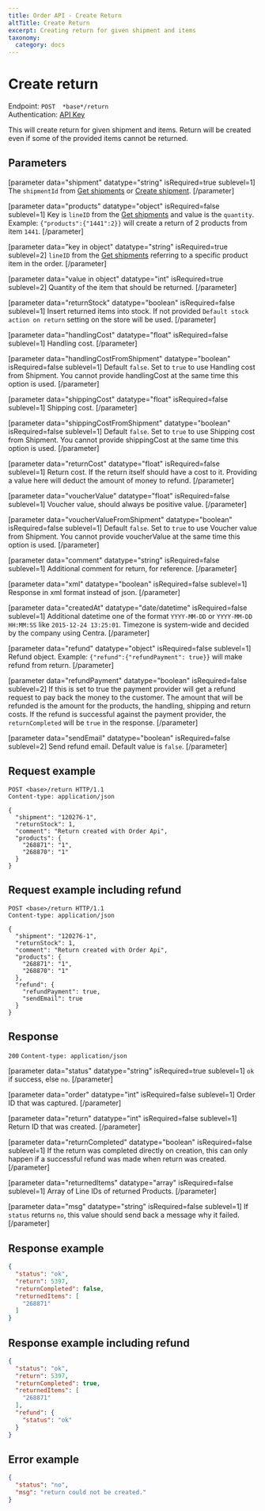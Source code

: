 ```yaml
---
title: Order API - Create Return
altTitle: Create Return
excerpt: Creating return for given shipment and items
taxonomy:
  category: docs
---
```


# Create return

Endpoint: `POST  *base*/return`  
Authentication: [API Key](/api-references/api-intro#authentication)

This will create return for given shipment and items. Return will be created even if some of the provided items cannot be returned.

## Parameters

[parameter data="shipment" datatype="string" isRequired=true sublevel=1]
The ``shipmentId`` from [Get shipments](/api-references/order-api/api-reference/get-shipments) or [Create shipment](/api-references/order-api/api-reference/create-shipment).
[/parameter]

[parameter data="products" datatype="object" isRequired=false sublevel=1]
Key is ``lineID`` from the [Get shipments](/api-references/order-api/api-reference/get-shipments) and value is the ``quantity``.
Example: ``{"products":{"1441":2}}`` will create a return of 2 products from item ``1441``.
[/parameter]

[parameter data="key in object" datatype="string" isRequired=true sublevel=2]
``lineID`` from the [Get shipments](/api-references/order-api/api-reference/get-shipments) referring to a specific product item in the order.
[/parameter]

[parameter data="value in object" datatype="int" isRequired=true sublevel=2]
Quantity of the item that should be returned.
[/parameter]

[parameter data="returnStock" datatype="boolean" isRequired=false sublevel=1]
Insert returned items into stock. If not provided ``Default stock action on return`` setting on the store will be used.
[/parameter]

[parameter data="handlingCost" datatype="float" isRequired=false sublevel=1]
Handling cost.
[/parameter]

[parameter data="handlingCostFromShipment" datatype="boolean" isRequired=false sublevel=1]
Default `false`. Set to `true` to use Handling cost from Shipment. You cannot provide handlingCost at the same time this option is used.
[/parameter]

[parameter data="shippingCost" datatype="float" isRequired=false sublevel=1]
Shipping cost.
[/parameter]

[parameter data="shippingCostFromShipment" datatype="boolean" isRequired=false sublevel=1]
Default `false`. Set to `true` to use Shipping cost from Shipment. You cannot provide shippingCost at the same time this option is used.
[/parameter]

[parameter data="returnCost" datatype="float" isRequired=false sublevel=1]
Return cost. If the return itself should have a cost to it. Providing a value here will deduct the amount of money to refund.
[/parameter]

[parameter data="voucherValue" datatype="float" isRequired=false sublevel=1]
Voucher value, should always be positive value.
[/parameter]

[parameter data="voucherValueFromShipment" datatype="boolean" isRequired=false sublevel=1]
Default `false`. Set to `true` to use Voucher value from Shipment. You cannot provide voucherValue at the same time this option is used.
[/parameter]

[parameter data="comment" datatype="string" isRequired=false sublevel=1]
Additional comment for return, for reference.
[/parameter]

[parameter data="xml" datatype="boolean" isRequired=false sublevel=1]
Response in xml format instead of json.
[/parameter]

[parameter data="createdAt" datatype="date/datetime" isRequired=false sublevel=1]
Additional datetime one of the format ``YYYY-MM-DD`` or ``YYYY-MM-DD HH:MM:SS`` like ``2015-12-24 13:25:01``. Timezone is system-wide and decided by the company using Centra.
[/parameter]

[parameter data="refund" datatype="object" isRequired=false sublevel=1]
Refund object.
Example: ``{"refund":{"refundPayment": true}}`` will make refund from return.
[/parameter]

[parameter data="refundPayment" datatype="boolean" isRequired=false sublevel=2]
If this is set to true the payment provider will get a refund request to pay back the money to the customer. The amount that will be refunded is the amount for the products, the handling, shipping and return costs. If the refund is successful against the payment provider, the ``returnCompleted`` will be ``true`` in the response.
[/parameter]

[parameter data="sendEmail" datatype="boolean" isRequired=false sublevel=2]
Send refund email. Default value is ``false``.
[/parameter]

## Request example

```http
POST <base>/return HTTP/1.1
Content-type: application/json

{
  "shipment": "120276-1",
  "returnStock": 1,
  "comment": "Return created with Order Api",
  "products": {
    "268871": "1",
    "268870": "1"
  }
}
```

## Request example including refund

```http
POST <base>/return HTTP/1.1
Content-type: application/json

{
  "shipment": "120276-1",
  "returnStock": 1,
  "comment": "Return created with Order Api",
  "products": {
    "268871": "1",
    "268870": "1"
  },
  "refund": {
    "refundPayment": true,
    "sendEmail": true
  }
}
```

## Response

`200` `Content-type: application/json`

[parameter data="status" datatype="string" isRequired=true sublevel=1]
``ok`` if success, else ``no``.
[/parameter]

[parameter data="order" datatype="int" isRequired=false sublevel=1]
Order ID that was captured.
[/parameter]

[parameter data="return" datatype="int" isRequired=false sublevel=1]
Return ID that was created.
[/parameter]

[parameter data="returnCompleted" datatype="boolean" isRequired=false sublevel=1]
If the return was completed directly on creation, this can only happen if a successful refund was made when return was created.
[/parameter]

[parameter data="returnedItems" datatype="array" isRequired=false sublevel=1]
Array of Line IDs of returned Products.
[/parameter]

[parameter data="msg" datatype="string" isRequired=false sublevel=1]
If ``status`` returns ``no``, this value should send back a message why it failed.
[/parameter]

## Response example

```json
{
  "status": "ok",
  "return": 5397,
  "returnCompleted": false,
  "returnedItems": [
    "268871"
  ]
}
```

## Response example including refund

```json
{
  "status": "ok",
  "return": 5397,
  "returnCompleted": true,
  "returnedItems": [
    "268871"
  ],
  "refund": {
    "status": "ok"
  }
}
```

## Error example

```json
{
  "status": "no",
  "msg": "return could not be created."
}
```
